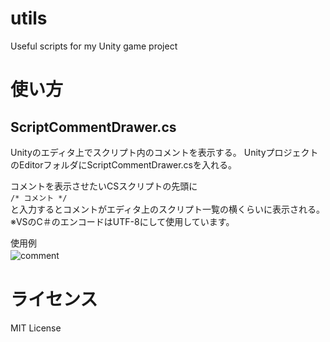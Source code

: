 # utils
Useful scripts for my Unity game project

# 使い方

## ScriptCommentDrawer.cs
Unityのエディタ上でスクリプト内のコメントを表示する。
UnityプロジェクトのEditorフォルダにScriptCommentDrawer.csを入れる。

コメントを表示させたいCSスクリプトの先頭に  
`/* コメント */`  
と入力するとコメントがエディタ上のスクリプト一覧の横くらいに表示される。  
※VSのC＃のエンコードはUTF-8にして使用しています。

使用例  
![comment](https://d3rrg93zfapytk.cloudfront.net/wp-content/uploads/2023/07/comment.png)　　


# ライセンス
MIT License
